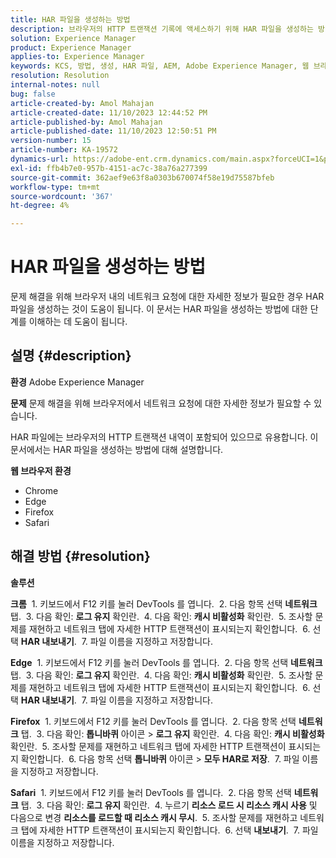 ```yaml
---
title: HAR 파일을 생성하는 방법
description: 브라우저의 HTTP 트랜잭션 기록에 액세스하기 위해 HAR 파일을 생성하는 방법을 알아봅니다.
solution: Experience Manager
product: Experience Manager
applies-to: Experience Manager
keywords: KCS, 방법, 생성, HAR 파일, AEM, Adobe Experience Manager, 웹 브라우저, Safari, Firefox, Edge, Chrome
resolution: Resolution
internal-notes: null
bug: false
article-created-by: Amol Mahajan
article-created-date: 11/10/2023 12:44:52 PM
article-published-by: Amol Mahajan
article-published-date: 11/10/2023 12:50:51 PM
version-number: 15
article-number: KA-19572
dynamics-url: https://adobe-ent.crm.dynamics.com/main.aspx?forceUCI=1&pagetype=entityrecord&etn=knowledgearticle&id=4a68cdea-c67f-ee11-8179-6045bd006b25
exl-id: ffb4b7e0-957b-4151-ac7c-38a76a277399
source-git-commit: 362aef9e63f8a0303b670074f58e19d75587bfeb
workflow-type: tm+mt
source-wordcount: '367'
ht-degree: 4%

---
```


# HAR 파일을 생성하는 방법


문제 해결을 위해 브라우저 내의 네트워크 요청에 대한 자세한 정보가 필요한 경우 HAR 파일을 생성하는 것이 도움이 됩니다. 이 문서는 HAR 파일을 생성하는 방법에 대한 단계를 이해하는 데 도움이 됩니다.

## 설명 {#description}


<b>환경</b>
Adobe Experience Manager

<b>문제</b>
문제 해결을 위해 브라우저에서 네트워크 요청에 대한 자세한 정보가 필요할 수 있습니다.

HAR 파일에는 브라우저의 HTTP 트랜잭션 내역이 포함되어 있으므로 유용합니다. 이 문서에서는 HAR 파일을 생성하는 방법에 대해 설명합니다.

<b>웹 브라우저 환경</b>

- Chrome
- Edge
- Firefox
- Safari



## 해결 방법 {#resolution}


<b>솔루션</b>

<b>크롬</b>
 1. 키보드에서 F12 키를 눌러 DevTools 를 엽니다.
 2. 다음 항목 선택 <b>네트워크</b> 탭.
 3. 다음 확인: <b>로그 유지</b> 확인란.
 4. 다음 확인: <b>캐시 비활성화</b> 확인란.
 5. 조사할 문제를 재현하고 네트워크 탭에 자세한 HTTP 트랜잭션이 표시되는지 확인합니다.
 6. 선택 <b>HAR 내보내기</b>.
 7. 파일 이름을 지정하고 저장합니다.

<b>Edge</b>
 1. 키보드에서 F12 키를 눌러 DevTools 를 엽니다.
 2. 다음 항목 선택 <b>네트워크</b> 탭.
 3. 다음 확인: <b>로그 유지</b> 확인란.
 4. 다음 확인: <b>캐시 비활성화</b> 확인란.
 5. 조사할 문제를 재현하고 네트워크 탭에 자세한 HTTP 트랜잭션이 표시되는지 확인합니다.
 6. 선택 <b>HAR 내보내기</b>.
 7. 파일 이름을 지정하고 저장합니다.

<b>Firefox</b>
 1. 키보드에서 F12 키를 눌러 DevTools 를 엽니다.
 2. 다음 항목 선택 <b>네트워크</b> 탭.
 3. 다음 확인: <b>톱니바퀴</b> 아이콘 > <b>로그 유지</b> 확인란.
 4. 다음 확인: <b>캐시 비활성화</b> 확인란.
 5. 조사할 문제를 재현하고 네트워크 탭에 자세한 HTTP 트랜잭션이 표시되는지 확인합니다.
 6. 다음 항목 선택 <b>톱니바퀴</b> 아이콘 > <b>모두 HAR로 저장</b>.
 7. 파일 이름을 지정하고 저장합니다.

<b>Safari</b>
 1. 키보드에서 F12 키를 눌러 DevTools 를 엽니다.
 2. 다음 항목 선택 <b>네트워크</b> 탭.
 3. 다음 확인: <b>로그 유지</b> 확인란.
 4. 누르기 <b>리소스 로드 시 리소스 캐시 사용</b> 및 다음으로 변경 <b>리소스를 로드할 때 리소스 캐시 무시</b>.
 5. 조사할 문제를 재현하고 네트워크 탭에 자세한 HTTP 트랜잭션이 표시되는지 확인합니다.
 6. 선택 <b>내보내기</b>.
 7. 파일 이름을 지정하고 저장합니다.
